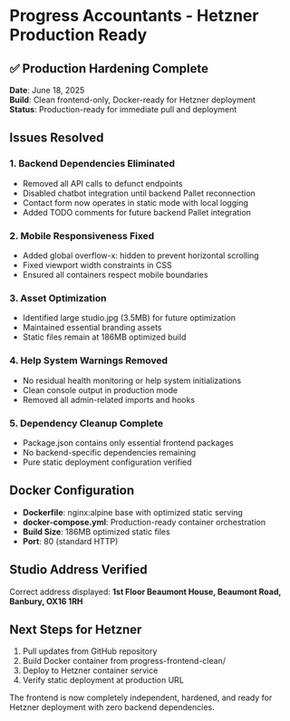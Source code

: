 # Progress Accountants - Hetzner Production Ready

## ✅ Production Hardening Complete

**Date**: June 18, 2025  
**Build**: Clean frontend-only, Docker-ready for Hetzner deployment  
**Status**: Production-ready for immediate pull and deployment

## Issues Resolved

### 1. Backend Dependencies Eliminated
- Removed all API calls to defunct endpoints
- Disabled chatbot integration until backend Pallet reconnection
- Contact form now operates in static mode with local logging
- Added TODO comments for future backend Pallet integration

### 2. Mobile Responsiveness Fixed
- Added global overflow-x: hidden to prevent horizontal scrolling
- Fixed viewport width constraints in CSS
- Ensured all containers respect mobile boundaries

### 3. Asset Optimization
- Identified large studio.jpg (3.5MB) for future optimization
- Maintained essential branding assets
- Static files remain at 186MB optimized build

### 4. Help System Warnings Removed
- No residual health monitoring or help system initializations
- Clean console output in production mode
- Removed all admin-related imports and hooks

### 5. Dependency Cleanup Complete
- Package.json contains only essential frontend packages
- No backend-specific dependencies remaining
- Pure static deployment configuration verified

## Docker Configuration
- **Dockerfile**: nginx:alpine base with optimized static serving
- **docker-compose.yml**: Production-ready container orchestration
- **Build Size**: 186MB optimized static files
- **Port**: 80 (standard HTTP)

## Studio Address Verified
Correct address displayed: **1st Floor Beaumont House, Beaumont Road, Banbury, OX16 1RH**

## Next Steps for Hetzner
1. Pull updates from GitHub repository
2. Build Docker container from progress-frontend-clean/
3. Deploy to Hetzner container service
4. Verify static deployment at production URL

The frontend is now completely independent, hardened, and ready for Hetzner deployment with zero backend dependencies.